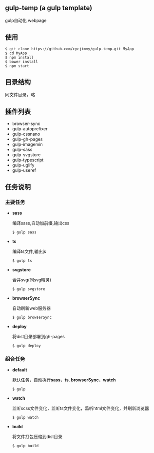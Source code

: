 ## gulp-temp (a gulp template)

gulp自动化 webpage

## 使用
```shell
$ git clone https://github.com/cycjimmy/gulp-temp.git MyApp
$ cd MyApp
$ npm install
$ bower install
$ npm start
```

## 目录结构
同文件目录，略

## 插件列表
* browser-sync
* gulp-autoprefixer
* gulp-cssnano
* gulp-gh-pages
* gulp-imagemin
* gulp-sass
* gulp-svgstore
* gulp-typescript
* gulp-uglify
* gulp-useref

## 任务说明
### 主要任务
* **sass**

    编译sass,自动加前缀,输出css
    ```shell
    $ gulp sass
    ```

* **ts**

    编译ts文件,输出js
    ```shell
    $ gulp ts
    ```

* **svgstore**

    合并svg(同svg精灵)
    ```shell
    $ gulp svgstore
    ```
    
* **browserSync**

    自动刷新web服务器
    ```shell
    $ gulp browserSync
    ```

* **deploy**

    将dist目录部署到gh-pages
    ```shell
    $ gulp deploy
    ```

### 组合任务
* **default**

    默认任务，自动执行**sass**，**ts**, **browserSync**，**watch**
    ```shell
    $ gulp
    ```

* **watch**

    监听scss文件变化，监听ts文件变化，监听html文件变化，并刷新浏览器
    ```shell
    $ gulp watch
    ```

* **build**

    将文件打包压缩到dist目录
    ```shell
    $ gulp build
    ```    


